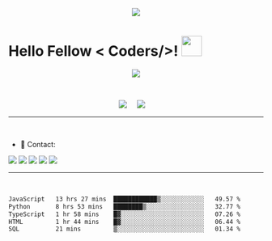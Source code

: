 <p align="center">
  <img src="https://capsule-render.vercel.app/api?type=waving&color=gradient&height=90"/>
</p>

<h1> Hello Fellow < Coders/>! <img src = "https://raw.githubusercontent.com/MartinHeinz/MartinHeinz/master/wave.gif" width = 40> </h1>

<p align='center'>
<img src="https://readme-typing-svg.herokuapp.com?color=%2336BCF7&size=25&center=true&vCenter=true&width=433&height=75&lines=I'm+Felipe+Adeildo;Computer+Science+Student;@sr-pato">
</p>

<br>

<p align='center'>
<img src="https://komarev.com/ghpvc/?username=felipe-adeildo">&nbsp;&nbsp;&nbsp;&nbsp;
<img src="https://img.shields.io/github/followers/felipe-adeildo?style=social">&nbsp;&nbsp;&nbsp;&nbsp;
</p>


<hr>
<br>

- 📱 Contact:

<a href="https://linkedin.com/in/felipe.adeildo"><img src="https://img.shields.io/badge/LinkedIn-0077B5?style=for-the-badge&logo=linkedin&logoColor=white"></a>
<a href="mailto:oie.eu.sou.um@gmail.com"><img src="https://img.shields.io/badge/Gmail-D14836?style=for-the-badge&logo=gmail&logoColor=white"></a>
<a href="mailto:felipe.adeildo@proton.me"><img src="https://img.shields.io/badge/ProtonMail-8B89CC?style=for-the-badge&logo=protonmail&logoColor=white"></a>
<a href="https://api.whatsapp.com/send?phone=558294011841"><img src="https://img.shields.io/badge/WhatsApp-25D366?style=for-the-badge&logo=whatsapp&logoColor=white"></a>
<a href="https://github.com/felipe-adeildo"><img src="https://img.shields.io/badge/GitHub-100000?style=for-the-badge&logo=github&logoColor=white"></a>



<hr><br>
  

<!--START_SECTION:waka-->

```txt
JavaScript   13 hrs 27 mins  ████████████▒░░░░░░░░░░░░   49.57 %
Python       8 hrs 53 mins   ████████▒░░░░░░░░░░░░░░░░   32.77 %
TypeScript   1 hr 58 mins    █▓░░░░░░░░░░░░░░░░░░░░░░░   07.26 %
HTML         1 hr 44 mins    █▓░░░░░░░░░░░░░░░░░░░░░░░   06.44 %
SQL          21 mins         ▒░░░░░░░░░░░░░░░░░░░░░░░░   01.34 %
```

<!--END_SECTION:waka-->
